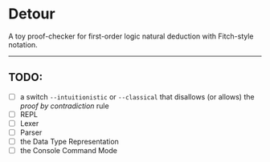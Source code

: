 # Detour

A toy proof-checker for first-order logic natural deduction with Fitch-style notation.


------


## TODO:
- [ ] a switch `--intuitionistic` or `--classical` that disallows (or allows) the *proof by contradiction* rule
- [ ] REPL
- [ ] Lexer
- [ ] Parser
- [ ] the Data Type Representation
- [ ] the Console Command Mode
